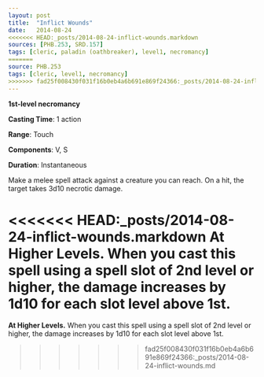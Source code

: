 ```yaml
---
layout: post
title:  "Inflict Wounds"
date:   2014-08-24
<<<<<<< HEAD:_posts/2014-08-24-inflict-wounds.markdown
sources: [PHB.253, SRD.157]
tags: [cleric, paladin (oathbreaker), level1, necromancy]
=======
source: PHB.253
tags: [cleric, level1, necromancy]
>>>>>>> fad25f008430f031f16b0eb4a6b691e869f24366:_posts/2014-08-24-inflict-wounds.md
---
```


**1st-level necromancy**

**Casting Time**: 1 action

**Range**: Touch

**Components**: V, S

**Duration**: Instantaneous

Make a melee spell attack against a creature you can reach. On a hit, the target takes 3d10 necrotic damage.

<<<<<<< HEAD:_posts/2014-08-24-inflict-wounds.markdown
**At Higher Levels.** When you cast this spell using a spell slot of 2nd level or higher, the damage increases by 1d10 for each slot level above 1st.
=======
**At Higher Levels.** When you cast this spell using a spell slot of 2nd level or higher, the damage increases by 1d10 for each slot level above 1st.
>>>>>>> fad25f008430f031f16b0eb4a6b691e869f24366:_posts/2014-08-24-inflict-wounds.md
